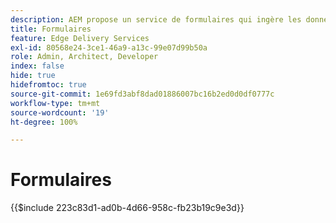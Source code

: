 ```yaml
---
description: AEM propose un service de formulaires qui ingère les données envoyées dans un document Microsoft Excel ou Google Sheet.
title: Formulaires
feature: Edge Delivery Services
exl-id: 80568e24-3ce1-46a9-a13c-99e07d99b50a
role: Admin, Architect, Developer
index: false
hide: true
hidefromtoc: true
source-git-commit: 1e69fd3abf8dad01886007bc16b2ed0d0df0777c
workflow-type: tm+mt
source-wordcount: '19'
ht-degree: 100%

---
```


# Formulaires

{{$include 223c83d1-ad0b-4d66-958c-fb23b19c9e3d}}
